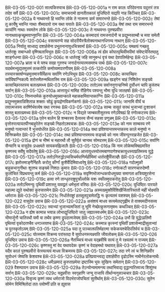 BR-03-05-120-001	सात्यकिरुवाच
BR-03-05-120-001a	न राम कालः परिदेवनाय यदुत्तरं तत्र तदेव सर्वे
BR-03-05-120-001c	समाचरामो ह्यनतीतकालं युधिष्ठिरो यद्यपि नाह किञ्चित्
BR-03-05-120-002a	ये नाथवन्तो हि भवन्ति लोके ते नात्मना कर्म समारभन्ते
BR-03-05-120-002c	तेषां तु कार्येषु भवन्ति नाथाः शैब्यादयो राम यथा ययातेः
BR-03-05-120-003a	येषां तथा राम समारभन्ते कार्याणि नाथाः स्वमतेन लोके
BR-03-05-120-003c	ते नाथवन्तः पुरुषप्रवीरा नानाथवत्कृच्छ्रमवाप्नुवन्ति
BR-03-05-120-004a	कस्मादयं रामजनार्दनौ च प्रद्युम्नसाम्बौ च मया समेतौ
BR-03-05-120-004c	वसत्यरण्ये सह सोदरीयैस्त्रैलोक्यनाथानधिगम्य नाथान्
BR-03-05-120-005a	निर्यातु साध्वद्य दशार्हसेना प्रभूतनानायुधचित्रवर्मा
BR-03-05-120-005c	यमक्षयं गच्छतु धार्तराष्ट्रः सबान्धवो वृष्णिबलाभिभूतः
BR-03-05-120-006a	त्वं ह्येव कोपात्पृथिवीमपीमां संवेष्टयेस्तिष्ठतु शार्ङ्गधन्वा
BR-03-05-120-006c	स धार्तराष्ट्रं जहि सानुबन्धं वृत्रं यथा देवपतिर्महेन्द्रः
BR-03-05-120-007a	भ्राता च मे यश्च सखा गुरुश्च जनार्दनस्यात्मसमश्च पार्थः
BR-03-05-120-007c	यदर्थमभ्युद्यतमुत्तमं तत्करोति कर्माग्र्यमपारणीयम्
BR-03-05-120-008a	तस्यास्त्रवर्षाण्यहमुत्तमास्त्रैर्विहत्य सर्वाणि रणेऽभिभूय
BR-03-05-120-008c	कायाच्छिरः सर्पविषाग्निकल्पैः शरोत्तमैरुन्मथितास्मि राम
BR-03-05-120-009a	खड्गेन चाहं निशितेन सङ्ख्ये कायाच्छिरस्तस्य बलात्प्रमथ्य
BR-03-05-120-009c	ततोऽस्य सर्वाननुगान्हनिष्ये दुर्योधनं चापि कुरूंश्च सर्वान्
BR-03-05-120-010a	आत्तायुधं मामिह रौहिणेय पश्यन्तु भौमा युधि जातहर्षाः
BR-03-05-120-010c	निघ्नन्तमेकं कुरुयोधमुख्यान्काले महाकक्षमिवान्तकाग्निः
BR-03-05-120-011a	प्रद्युम्नमुक्तान्निशितान्न शक्ताः सोढुं कृपद्रोणविकर्णकर्णाः
BR-03-05-120-011c	जानामि वीर्यं च तवात्मजस्य कार्ष्णिर्भवत्येष यथा रणस्थः
BR-03-05-120-012a	साम्बः ससूतं सरथं भुजाभ्यां दुःशासनं शास्तु बलात्प्रमथ्य
BR-03-05-120-012c	न विद्यते जाम्बवतीसुतस्य रणेऽविषह्यं हि रणोत्कटस्य
BR-03-05-120-013a	एतेन बालेन हि शम्बरस्य दैत्यस्य सैन्यं सहसा प्रणुन्नम्
BR-03-05-120-013c	वृत्तोरुरत्यायतपीनबाहुरेतेन सङ्ख्ये निहतोऽश्वचक्रः
BR-03-05-120-013e	को नाम साम्बस्य रणे मनुष्यो गत्वान्तरं वै भुजयोर्धरेत
BR-03-05-120-014a	यथा प्रविश्यान्तरमन्तकस्य काले मनुष्यो न विनिष्क्रमेत
BR-03-05-120-014c	तथा प्रविश्यान्तरमस्य सङ्ख्ये को नाम जीवन्पुनराव्रजेत
BR-03-05-120-015a	द्रोणं च भीष्मं च महारथौ तौ सुतैर्वृतं चाप्यथ सोमदत्तम्
BR-03-05-120-015c	सर्वाणि सैन्यानि च वासुदेवः प्रधक्ष्यते सायकवह्निजालैः
BR-03-05-120-016a	किं नाम लोकेष्वविषह्यमस्ति कृष्णस्य सर्वेषु सदैवतेषु
BR-03-05-120-016c	आत्तायुधस्योत्तमबाणपाणेश्चक्रायुधस्याप्रतिमस्य युद्धे
BR-03-05-120-017a	ततोऽनिरुद्धोऽप्यसिचर्मपाणिर्महीमिमां धार्तराष्ट्रैर्विसञ्ज्ञैः
BR-03-05-120-017c	हृतोत्तमाङ्गैर्निहतैः करोतु कीर्णां कुशैर्वेदिमिवाध्वरेषु
BR-03-05-120-018a	गदोल्मुकौ बाहुकभानुनीथाः शूरश्च सङ्ख्ये निशठः कुमारः
BR-03-05-120-018c	रणोत्कटौ सारणचारुदेष्णौ कुलोचितं विप्रथयन्तु कर्म
BR-03-05-120-019a	सवृष्णिभोजान्धकयोधमुख्या समागता क्षत्रियशूरसेना
BR-03-05-120-019c	हत्वा रणे तान्धृतराष्ट्रपुत्राँल्लोके यशः स्फीतमुपाकरोतु
BR-03-05-120-020a	ततोऽभिमन्युः पृथिवीं प्रशास्तु यावद्व्रतं धर्मभृतां वरिष्ठः
BR-03-05-120-020c	युधिष्ठिरः पारयते महात्मा द्यूते यथोक्तं कुरुसत्तमेन
BR-03-05-120-021a	अस्मत्प्रमुक्तैर्विशिखैर्जितारिस्ततो महीं भोक्ष्यति धर्मराजः
BR-03-05-120-021c	निर्धार्तराष्ट्रां हतसूतपुत्रामेतद्धि नः कृत्यतमं यशश्यम्
BR-03-05-120-022	वासुदेव उवाच
BR-03-05-120-022a	असंशयं माधव सत्यमेतद्गृह्णीम ते वाक्यमदीनसत्त्व
BR-03-05-120-022c	स्वाभ्यां भुजाभ्यामजितां तु भूमिं नेच्छेत्कुरूणामृषभः कथञ्चित्
BR-03-05-120-023a	न ह्येष कामान्न भयान्न लोभाद्युधिष्ठिरो जातु जह्यात्स्वधर्मम्
BR-03-05-120-023c	भीमार्जुनौ चातिरथौ यमौ वा तथैव कृष्णा द्रुपदात्मजेयम्
BR-03-05-120-024a	उभौ हि युद्धेऽप्रतिमौ पृथिव्यां वृकोदरश्चैव धनञ्जयश्च
BR-03-05-120-024c	कस्मान्न कृत्स्नां पृथिवीं प्रशासेन्माद्रीसुताभ्यां च पुरस्कृतोऽयम्
BR-03-05-120-025a	यदा तु पाञ्चालपतिर्महात्मा सकेकयश्चेदिपतिर्वयं च
BR-03-05-120-025c	योत्स्याम विक्रम्य परांस्तदा वै सुयोधनस्त्यक्ष्यति जीवलोकम्
BR-03-05-120-026	युधिष्ठिर उवाच
BR-03-05-120-026a	नैतच्चित्रं माधव यद्ब्रवीषि सत्यं तु मे रक्ष्यतमं न राज्यम्
BR-03-05-120-026c	कृष्णस्तु मां वेद यथावदेकः कृष्णं च वेदाहमथो यथावत्
BR-03-05-120-027a	यदैव कालं पुरुषप्रवीरो वेत्स्यत्ययं माधव विक्रमस्य
BR-03-05-120-027c	तदा रणे त्वं च शिनिप्रवीर सुयोधनं जेष्यसि केशवश्च
BR-03-05-120-028a	प्रतिप्रयान्त्वद्य दशार्हवीरा दृढोऽस्मि नाथैर्नरलोकनाथैः
BR-03-05-120-028c	धर्मेऽप्रमादं कुरुताप्रमेया द्रष्टास्मि भूयः सुखिनः समेतान्
BR-03-05-120-029	वैशम्पायन उवाच
BR-03-05-120-029a	तेऽन्योन्यमामन्त्र्य तथाभिवाद्य वृद्धान्परिस्वज्य शिशूंश्च सर्वान्
BR-03-05-120-029c	यदुप्रवीराः स्वगृहाणि जग्मू राजापि तीर्थान्यनुसञ्चचार
BR-03-05-120-030a	विसृज्य कृष्णं त्वथ धर्मराजो विदर्भराजोपचितां सुतीर्थाम्
BR-03-05-120-030c	सुतेन सोमेन विमिश्रितोदां ततः पयोष्णीं प्रति स ह्युवास
